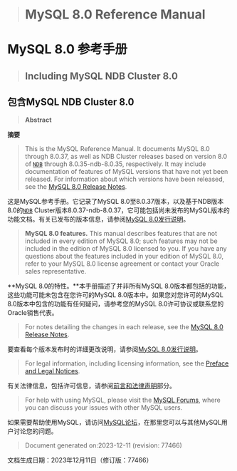 > # MySQL 8.0 Reference Manual
>

# MySQL 8.0 参考手册

> ## Including MySQL NDB Cluster 8.0
>

## 包含MySQL NDB Cluster 8.0

> **Abstract**

**摘要**

> This is the MySQL Reference Manual. It documents MySQL 8.0 through 8.0.37, as well as NDB Cluster releases based on version 8.0 of [`NDB`](https://dev.mysql.com/doc/refman/8.0/en/mysql-cluster.html) through 8.0.35-ndb-8.0.35, respectively. It may include documentation of features of MySQL versions that have not yet been released. For information about which versions have been released, see the [MySQL 8.0 Release Notes](https://dev.mysql.com/doc/relnotes/mysql/8.0/en/).

这是MySQL参考手册。它记录了MySQL 8.0至8.0.37版本，以及基于NDB版本8.0的[`NDB`](mysql-cluster.md) Cluster版本8.0.37-ndb-8.0.37，它可能包括尚未发布的MySQL版本的功能文档。有关已发布的版本信息，请参阅[MySQL 8.0发行说明](https://dev.mysql.com/doc/relnotes/mysql/8.0/en/)。

> **MySQL 8.0 features.** This manual describes features that are not included in every edition of MySQL 8.0; such features may not be included in the edition of MySQL 8.0 licensed to you. If you have any questions about the features included in your edition of MySQL 8.0, refer to your MySQL 8.0 license agreement or contact your Oracle sales representative.

**MySQL 8.0的特性。**本手册描述了并非所有MySQL 8.0版本都包括的功能，这些功能可能未包含在您许可的MySQL 8.0版本中。如果您对您许可的MySQL 8.0版本中包含的功能有任何疑问，请参考您的MySQL 8.0许可协议或联系您的Oracle销售代表。

> For notes detailing the changes in each release, see the [MySQL 8.0 Release Notes](https://dev.mysql.com/doc/relnotes/mysql/8.0/en/).

要查看每个版本发布时的详细更改说明，请参阅[MySQL 8.0发行说明](https://dev.mysql.com/doc/relnotes/mysql/8.0/en/)。

> For legal information, including licensing information, see the [Preface and Legal Notices](https://dev.mysql.com/doc/refman/8.0/en/preface.html).

有关法律信息，包括许可信息，请参阅[前言和法律声明](preface.md)部分。

> For help with using MySQL, please visit the [MySQL Forums](http://forums.mysql.com/), where you can discuss your issues with other MySQL users.

如果需要帮助使用MySQL，请访问[MySQL论坛](http://forums.mysql.com/)，在那里您可以与其他MySQL用户讨论您的问题。

> Document generated on:2023-12-11 (revision: 77466)

文档生成日期：2023年12月11日（修订版：77466）